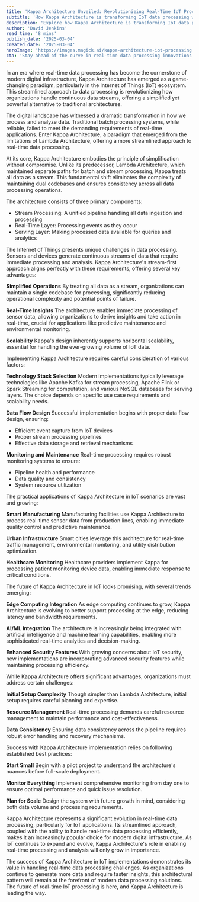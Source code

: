 ```yaml
---
title: 'Kappa Architecture Unveiled: Revolutionizing Real-Time IoT Processing'
subtitle: 'How Kappa Architecture is transforming IoT data processing with streamlined real-time capabilities'
description: 'Explore how Kappa Architecture is transforming IoT data processing by offering a streamlined, real-time approach that eliminates the complexity of traditional architectures while enabling immediate insights and scalable operations for modern digital infrastructure.'
author: 'David Jenkins'
read_time: '8 mins'
publish_date: '2025-03-04'
created_date: '2025-03-04'
heroImage: 'https://images.magick.ai/kappa-architecture-iot-processing.jpg'
cta: 'Stay ahead of the curve in real-time data processing innovations! Follow us on LinkedIn for more expert insights on Kappa Architecture and other cutting-edge technologies reshaping the IoT landscape.'
---
```


In an era where real-time data processing has become the cornerstone of modern digital infrastructure, Kappa Architecture has emerged as a game-changing paradigm, particularly in the Internet of Things (IoT) ecosystem. This streamlined approach to data processing is revolutionizing how organizations handle continuous data streams, offering a simplified yet powerful alternative to traditional architectures.

The digital landscape has witnessed a dramatic transformation in how we process and analyze data. Traditional batch processing systems, while reliable, failed to meet the demanding requirements of real-time applications. Enter Kappa Architecture, a paradigm that emerged from the limitations of Lambda Architecture, offering a more streamlined approach to real-time data processing.

At its core, Kappa Architecture embodies the principle of simplification without compromise. Unlike its predecessor, Lambda Architecture, which maintained separate paths for batch and stream processing, Kappa treats all data as a stream. This fundamental shift eliminates the complexity of maintaining dual codebases and ensures consistency across all data processing operations.

The architecture consists of three primary components:
- Stream Processing: A unified pipeline handling all data ingestion and processing
- Real-Time Layer: Processing events as they occur
- Serving Layer: Making processed data available for queries and analytics

The Internet of Things presents unique challenges in data processing. Sensors and devices generate continuous streams of data that require immediate processing and analysis. Kappa Architecture's stream-first approach aligns perfectly with these requirements, offering several key advantages:

**Simplified Operations**
By treating all data as a stream, organizations can maintain a single codebase for processing, significantly reducing operational complexity and potential points of failure.

**Real-Time Insights**
The architecture enables immediate processing of sensor data, allowing organizations to derive insights and take action in real-time, crucial for applications like predictive maintenance and environmental monitoring.

**Scalability**
Kappa's design inherently supports horizontal scalability, essential for handling the ever-growing volume of IoT data.

Implementing Kappa Architecture requires careful consideration of various factors:

**Technology Stack Selection**
Modern implementations typically leverage technologies like Apache Kafka for stream processing, Apache Flink or Spark Streaming for computation, and various NoSQL databases for serving layers. The choice depends on specific use case requirements and scalability needs.

**Data Flow Design**
Successful implementation begins with proper data flow design, ensuring:
- Efficient event capture from IoT devices
- Proper stream processing pipelines
- Effective data storage and retrieval mechanisms

**Monitoring and Maintenance**
Real-time processing requires robust monitoring systems to ensure:
- Pipeline health and performance
- Data quality and consistency
- System resource utilization

The practical applications of Kappa Architecture in IoT scenarios are vast and growing:

**Smart Manufacturing**
Manufacturing facilities use Kappa Architecture to process real-time sensor data from production lines, enabling immediate quality control and predictive maintenance.

**Urban Infrastructure**
Smart cities leverage this architecture for real-time traffic management, environmental monitoring, and utility distribution optimization.

**Healthcare Monitoring**
Healthcare providers implement Kappa for processing patient monitoring device data, enabling immediate response to critical conditions.

The future of Kappa Architecture in IoT looks promising, with several trends emerging:

**Edge Computing Integration**
As edge computing continues to grow, Kappa Architecture is evolving to better support processing at the edge, reducing latency and bandwidth requirements.

**AI/ML Integration**
The architecture is increasingly being integrated with artificial intelligence and machine learning capabilities, enabling more sophisticated real-time analytics and decision-making.

**Enhanced Security Features**
With growing concerns about IoT security, new implementations are incorporating advanced security features while maintaining processing efficiency.

While Kappa Architecture offers significant advantages, organizations must address certain challenges:

**Initial Setup Complexity**
Though simpler than Lambda Architecture, initial setup requires careful planning and expertise.

**Resource Management**
Real-time processing demands careful resource management to maintain performance and cost-effectiveness.

**Data Consistency**
Ensuring data consistency across the pipeline requires robust error handling and recovery mechanisms.

Success with Kappa Architecture implementation relies on following established best practices:

**Start Small**
Begin with a pilot project to understand the architecture's nuances before full-scale deployment.

**Monitor Everything**
Implement comprehensive monitoring from day one to ensure optimal performance and quick issue resolution.

**Plan for Scale**
Design the system with future growth in mind, considering both data volume and processing requirements.

Kappa Architecture represents a significant evolution in real-time data processing, particularly for IoT applications. Its streamlined approach, coupled with the ability to handle real-time data processing efficiently, makes it an increasingly popular choice for modern digital infrastructure. As IoT continues to expand and evolve, Kappa Architecture's role in enabling real-time processing and analysis will only grow in importance.

The success of Kappa Architecture in IoT implementations demonstrates its value in handling real-time data processing challenges. As organizations continue to generate more data and require faster insights, this architectural pattern will remain at the forefront of modern data processing solutions. The future of real-time IoT processing is here, and Kappa Architecture is leading the way.